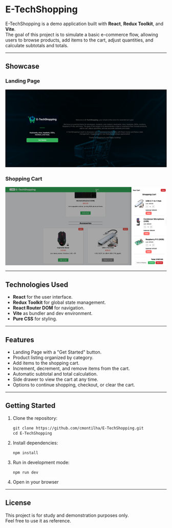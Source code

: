 # E-TechShopping

E-TechShopping is a demo application built with **React**, **Redux Toolkit**, and **Vite**.  
The goal of this project is to simulate a basic e-commerce flow, allowing users to browse products, add items to the cart, adjust quantities, and calculate subtotals and totals.

---

## Showcase

### Landing Page
<img src="./src/assets/readmeimage1.png" alt="Landing Page" width="700"/>

### Shopping Cart
<img src="./src/assets/readmeimage2.png" alt="Shopping Cart" width="700"/>

---

## Technologies Used

- **React** for the user interface.
- **Redux Toolkit** for global state management.
- **React Router DOM** for navigation.
- **Vite** as bundler and dev environment.
- **Pure CSS** for styling.

---

## Features

- Landing Page with a "Get Started" button.
- Product listing organized by category.
- Add items to the shopping cart.
- Increment, decrement, and remove items from the cart.
- Automatic subtotal and total calculation.
- Side drawer to view the cart at any time.
- Options to continue shopping, checkout, or clear the cart.

---

## Getting Started

1. Clone the repository:
   ```
   git clone https://github.com/cmontilha/E-TechShopping.git
   cd E-TechShopping
    ```
2. Install dependencies:
    ```
   npm install
    ```
3. Run in development mode:
     ```
   npm run dev
    ```
4. Open in your browser


---

## License

This project is for study and demonstration purposes only.  
Feel free to use it as reference. 

